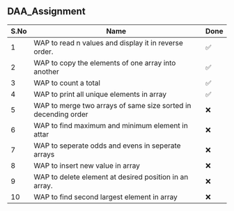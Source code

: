 ## DAA_Assignment


|S.No |  Name |  Done 
|---|---|---|
|1|  WAP to read n values and display it in reverse order. | ✅|
|2| WAP to copy the elements of one array into another  |  ✅ |
|3|  WAP to count a total |  ✅ |
|4|  WAP to print all unique elements in array |  ✅ |
|5|  WAP to merge two arrays of same size sorted in decending order | ❌  |
|6|  WAP to find maximum and minimum element in attar |  ❌ |
|7|  WAP to seperate odds and evens in seperate arrays |  ❌ |
|8| WAP to insert new value in array|❌ |
|9| WAP to delete element at desired position in an array. | ❌|
|10| WAP to find second largest element in array |❌ |
